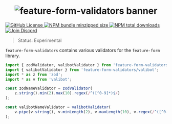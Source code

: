 <h1 align="center">
    <img src="https://raw.githubusercontent.com/inbeta-group/monorepo/develop/packages/feature-form-validators/.github/banner.svg" alt="feature-form-validators banner">
</h1>

<p align="left">
    <a href="https://github.com/inbeta-group/monorepo/blob/develop/LICENSE">
        <img src="https://img.shields.io/github/license/inbeta-group/monorepo.svg?label=license&style=flat&colorA=293140&colorB=F0E81A" alt="GitHub License"/>
    </a>
    <a href="https://www.npmjs.com/package/feature-form-validators">
        <img src="https://img.shields.io/bundlephobia/minzip/feature-form-validators.svg?label=minzipped%20size&style=flat&colorA=293140&colorB=F0E81A" alt="NPM bundle minzipped size"/>
    </a>
    <a href="https://www.npmjs.com/package/feature-form-validators">
        <img src="https://img.shields.io/npm/dt/feature-form-validators.svg?label=downloads&style=flat&colorA=293140&colorB=F0E81A" alt="NPM total downloads"/>
    </a>
    <a href="https://dyn.art/s/discord/?source=inbeta-group-readme">
        <img src="https://img.shields.io/discord/795291052897992724.svg?label=&logo=discord&logoColor=000000&color=293140&labelColor=F0E81A" alt="Join Discord"/>
    </a>
</p>

> Status: Experimental

`feature-form-validators` contains various validators for the `feature-form` library.

```ts
import { zodValidator, valibotValidator } from 'feature-form-validators/zod';
import { valibotValidator } from 'feature-form-validators/valibot';
import * as z from 'zod';
import * as v from 'valibot';

const zodNameValidator = zodValidator(
    z.string().min(2).max(10).regex(/^([^0-9]*)$/)
);

const valibotNameValidator = valibotValidator(
    v.pipe(v.string(), v.minLength(2), v.maxLength(10), v.regex(/^([^0-9]*)$/))
);
```